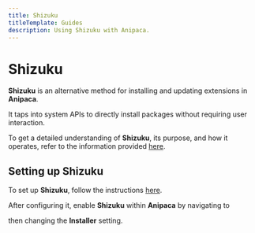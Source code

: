 ```yaml
---
title: Shizuku
titleTemplate: Guides
description: Using Shizuku with Anipaca.
---
```


# Shizuku
**Shizuku** is an alternative method for installing and updating extensions in **Anipaca**.

It taps into system APIs to directly install packages without requiring user interaction.

To get a detailed understanding of **Shizuku**, its purpose, and how it operates, refer to the information provided [here](https://shizuku.rikka.app/introduction/).

## Setting up Shizuku
To set up **Shizuku**, follow the instructions [here](https://shizuku.rikka.app/guide/setup/).

After configuring it, enable **Shizuku** within **Anipaca** by navigating to <nav to="advanced"> then changing the **Installer** setting.
